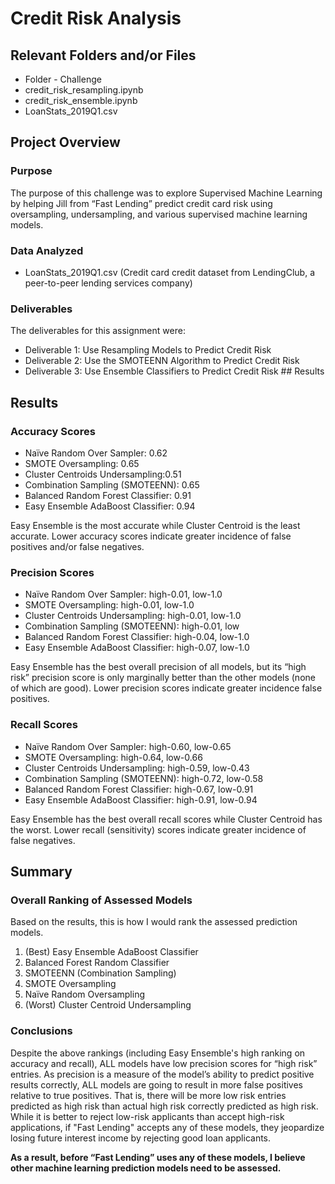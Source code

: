# Credit Risk Analysis
## Relevant Folders and/or Files
-	Folder - Challenge
-	credit_risk_resampling.ipynb
-	credit_risk_ensemble.ipynb
-	LoanStats_2019Q1.csv

## Project Overview
### Purpose

The purpose of this challenge was to explore Supervised Machine Learning by helping Jill from “Fast Lending” predict credit card risk using oversampling, undersampling, and various supervised machine learning models.  

### Data Analyzed
-	LoanStats_2019Q1.csv (Credit card credit dataset from LendingClub, a peer-to-peer lending services company)

### Deliverables 
The deliverables for this assignment were:
-	Deliverable 1: Use Resampling Models to Predict Credit Risk 
-	Deliverable 2: Use the SMOTEENN Algorithm to Predict Credit Risk 
-	Deliverable 3: Use Ensemble Classifiers to Predict Credit Risk ## Results

## Results
### Accuracy Scores
-	Naïve Random Over Sampler: 0.62
-	SMOTE Oversampling: 0.65
-	Cluster Centroids Undersampling:0.51
-	Combination Sampling (SMOTEENN): 0.65
-	Balanced Random Forest Classifier: 0.91
-	Easy Ensemble AdaBoost Classifier: 0.94

Easy Ensemble is the most accurate while Cluster Centroid is the least accurate. Lower accuracy scores indicate greater incidence of false positives and/or false negatives.  

### Precision Scores
-	Naïve Random Over Sampler: high-0.01, low-1.0
-	SMOTE Oversampling: high-0.01, low-1.0
-	Cluster Centroids Undersampling: high-0.01, low-1.0
-	Combination Sampling (SMOTEENN): high-0.01, low
-	Balanced Random Forest Classifier: high-0.04, low-1.0
-	Easy Ensemble AdaBoost Classifier: high-0.07, low-1.0

Easy Ensemble has the best overall precision of all models, but its “high risk” precision score is only marginally better than the other models (none of which are good). Lower precision scores indicate greater incidence false positives.  

### Recall Scores
-	Naïve Random Over Sampler: high-0.60, low-0.65
-	SMOTE Oversampling: high-0.64, low-0.66
-	Cluster Centroids Undersampling: high-0.59, low-0.43
-	Combination Sampling (SMOTEENN): high-0.72, low-0.58
-	Balanced Random Forest Classifier: high-0.67, low-0.91
-	Easy Ensemble AdaBoost Classifier: high-0.91, low-0.94

Easy Ensemble has the best overall recall scores while Cluster Centroid has the worst. Lower recall (sensitivity) scores indicate greater incidence of false negatives.  

## Summary
### Overall Ranking of Assessed Models
Based on the results, this is how I would rank the assessed prediction models. 
1.	(Best) Easy Ensemble AdaBoost Classifier
2.	Balanced Forest Random Classifier
3.	SMOTEENN (Combination Sampling)
4.	SMOTE Oversampling
5.	Naïve Random Oversampling
6.	(Worst) Cluster Centroid Undersampling

### Conclusions
Despite the above rankings (including Easy Ensemble's high ranking on accuracy and recall), ALL models have low precision scores for “high risk” entries. As precision is a measure of the model’s ability to predict positive results correctly, ALL models are going to result in more false positives relative to true positives. That is, there will be more low risk entries predicted as high risk than actual high risk correctly predicted as high risk. While it is better to reject low-risk applicants than accept high-risk applications, if "Fast Lending" accepts any of these models, they jeopardize losing future interest income by rejecting good loan applicants. 

**As a result, before “Fast Lending” uses any of these models, I believe other machine learning prediction models need to be assessed.**    
